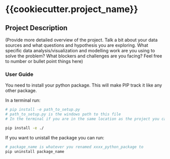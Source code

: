 # {{cookiecutter.project_name}}


## Project Description

(Provide more detailed overview of the project. Talk a bit about your data sources and what questions and hypothesis you are exploring. What specific data analysis/visualization and modelling work are you using to solve the problem? What blockers and challenges are you facing? Feel free to number or bullet point things here)


### User Guide

You need to install your python package. This will make PIP track it like any other package.

In a terminal run:

```bash
# pip install -e path_to_setup.py
# path_to_setup.py is the windows path to this file
# In the terminal if you are in the same location as the project you can run

pip install -e ./
```

If you want to unistall the package you can run:
```bash
# package_name is whatever you renamed xxxx_python_package to
pip uninstall package_name
```
